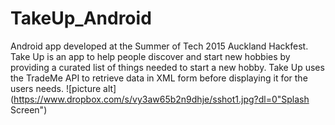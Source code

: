 # TakeUp_Android

Android app developed at the Summer of Tech 2015 Auckland Hackfest. Take Up is an app to help people discover and start new hobbies by providing a 
curated list of things needed to start a new hobby. Take Up uses the TradeMe API to retrieve data in XML form before displaying it for the users needs.
![picture alt](https://www.dropbox.com/s/vy3aw65b2n9dhje/sshot1.jpg?dl=0"Splash Screen")
